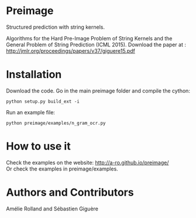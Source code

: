 # Preimage
Structured prediction with string kernels. <br />

Algorithms for the Hard Pre-Image Problem of String Kernels and the General Problem of String Prediction (ICML 2015).
Download the paper at : http://jmlr.org/proceedings/papers/v37/giguere15.pdf

# Installation
Download the code. Go in the main preimage folder and compile the cython: <br />
```
python setup.py build_ext -i 
```
Run an example file: <br />
```
python preimage/examples/n_gram_ocr.py
```

# How to use it
Check the examples on the website: http://a-ro.github.io/preimage/ <br />
Or check the examples in preimage/examples.

# Authors and Contributors
Amélie Rolland and Sébastien Giguère

